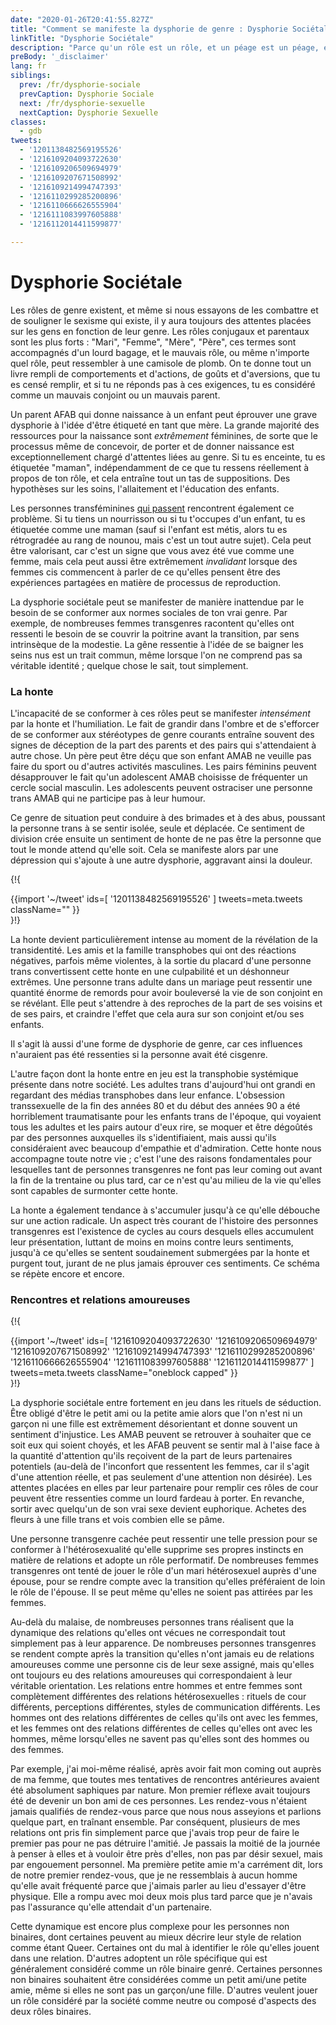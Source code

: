 ```yaml
---
date: "2020-01-26T20:41:55.827Z"
title: "Comment se manifeste la dysphorie de genre : Dysphorie Sociétale"
linkTitle: "Dysphorie Sociétale"
description: "Parce qu'un rôle est un rôle, et un péage est un péage, et c'est un lourd péage que de vivre le mauvais rôle."
preBody: '_disclaimer'
lang: fr
siblings:
  prev: /fr/dysphorie-sociale
  prevCaption: Dysphorie Sociale
  next: /fr/dysphorie-sexuelle
  nextCaption: Dysphorie Sexuelle
classes:
  - gdb
tweets:
  - '1201138482569195526'
  - '1216109204093722630'
  - '1216109206509694979'
  - '1216109207671508992'
  - '1216109214994747393'
  - '1216110299285200896'
  - '1216110666626555904'
  - '1216111083997605888'
  - '1216112014411599877'

---
```


# Dysphorie Sociétale

Les rôles de genre existent, et même si nous essayons de les combattre et de souligner le sexisme qui existe, il y aura toujours des attentes placées sur les gens en fonction de leur genre. Les rôles conjugaux et parentaux sont les plus forts : "Mari", "Femme", "Mère", "Père", ces termes sont accompagnés d'un lourd bagage, et le mauvais rôle, ou même n'importe quel rôle, peut ressembler à une camisole de plomb. On te donne tout un livre rempli de comportements et d'actions, de goûts et d'aversions, que tu es censé remplir, et si tu ne réponds pas à ces exigences, tu es considéré comme un mauvais conjoint ou un mauvais parent.

Un parent AFAB qui donne naissance à un enfant peut éprouver une grave dysphorie à l'idée d'être étiqueté en tant que mère. La grande majorité des ressources pour la naissance sont *extrêmement* féminines, de sorte que le processus même de concevoir, de porter et de donner naissance est exceptionnellement chargé d'attentes liées au genre. Si tu es enceinte, tu es étiquetée "maman", indépendamment de ce que tu ressens réellement à propos de ton rôle, et cela entraîne tout un tas de suppositions. Des hypothèses sur les soins, l'allaitement et l'éducation des enfants.

Les personnes transféminines [qui passent](https://fr.wikipedia.org/wiki/Passing_(genre)) rencontrent également ce problème. Si tu tiens un nourrisson ou si tu t'occupes d'un enfant, tu es étiquetée comme une maman (sauf si l'enfant est métis, alors tu es rétrogradée au rang de nounou, mais c'est un tout autre sujet). Cela peut être valorisant, car c'est un signe que vous avez été vue comme une femme, mais cela peut aussi être extrêmement *invalidant* lorsque des femmes cis commencent à parler de ce qu'elles pensent être des expériences partagées en matière de processus de reproduction.

La dysphorie sociétale peut se manifester de manière inattendue par le besoin de se conformer aux normes sociales de ton vrai genre. Par exemple, de nombreuses femmes transgenres racontent qu'elles ont ressenti le besoin de se couvrir la poitrine avant la transition, par sens intrinsèque de la modestie. La gêne ressentie à l'idée de se baigner les seins nus est un trait commun, même lorsque l'on ne comprend pas sa véritable identité ; quelque chose le sait, tout simplement.

### La honte

L'incapacité de se conformer à ces rôles peut se manifester *intensément* par la honte et l'humiliation. Le fait de grandir dans l'ombre et de s'efforcer de se conformer aux stéréotypes de genre courants entraîne souvent des signes de déception de la part des parents et des pairs qui s'attendaient à autre chose. Un père peut être déçu que son enfant AMAB ne veuille pas faire du sport ou d'autres activités masculines. Les pairs féminins peuvent désapprouver le fait qu'un adolescent AMAB choisisse de fréquenter un cercle social masculin. Les adolescents peuvent ostraciser une personne trans AMAB qui ne participe pas à leur humour.

Ce genre de situation peut conduire à des brimades et à des abus, poussant la personne trans à se sentir isolée, seule et déplacée. Ce sentiment de division crée ensuite un sentiment de honte de ne pas être la personne que tout le monde attend qu'elle soit. Cela se manifeste alors par une dépression qui s'ajoute à une autre dysphorie, aggravant ainsi la douleur.

{!{ <div class="gutter">{{import '~/tweet' ids=[
    '1201138482569195526'
] tweets=meta.tweets className="" }}</div> }!}

La honte devient particulièrement intense au moment de la révélation de la transidentité. Les amis et la famille transphobes qui ont des réactions négatives, parfois même violentes, à la sortie du placard d'une personne trans convertissent cette honte en une culpabilité et un déshonneur extrêmes. Une personne trans adulte dans un mariage peut ressentir une quantité énorme de remords pour avoir bouleversé la vie de son conjoint en se révélant. Elle peut s'attendre à des reproches de la part de ses voisins et de ses pairs, et craindre l'effet que cela aura sur son conjoint et/ou ses enfants.

Il s'agit là aussi d'une forme de dysphorie de genre, car ces influences n'auraient pas été ressenties si la personne avait été cisgenre.

L'autre façon dont la honte entre en jeu est la transphobie systémique présente dans notre société. Les adultes trans d'aujourd'hui ont grandi en regardant des médias transphobes dans leur enfance. L'obsession transsexuelle de la fin des années 80 et du début des années 90 a été horriblement traumatisante pour les enfants trans de l'époque, qui voyaient tous les adultes et les pairs autour d'eux rire, se moquer et être dégoûtés par des personnes auxquelles ils s'identifiaient, mais aussi qu'ils considéraient avec beaucoup d'empathie et d'admiration. Cette honte nous accompagne toute notre vie ; c'est l'une des raisons fondamentales pour lesquelles tant de personnes transgenres ne font pas leur coming out avant la fin de la trentaine ou plus tard, car ce n'est qu'au milieu de la vie qu'elles sont capables de surmonter cette honte.

La honte a également tendance à s'accumuler jusqu'à ce qu'elle débouche sur une action radicale. Un aspect très courant de l'histoire des personnes transgenres est l'existence de cycles au cours desquels elles accumulent leur présentation, luttant de moins en moins contre leurs sentiments, jusqu'à ce qu'elles se sentent soudainement submergées par la honte et purgent tout, jurant de ne plus jamais éprouver ces sentiments. Ce schéma se répète encore et encore.

### Rencontres et relations amoureuses

{!{ <div class="gutter">{{import '~/tweet' ids=[
  '1216109204093722630'
  '1216109206509694979'
  '1216109207671508992'
  '1216109214994747393'
  '1216110299285200896'
  '1216110666626555904'
  '1216111083997605888'
  '1216112014411599877'
] tweets=meta.tweets className="oneblock capped" }}</div> }!}

La dysphorie sociétale entre fortement en jeu dans les rituels de séduction. Être obligé d'être le petit ami ou la petite amie alors que l'on n'est ni un garçon ni une fille est extrêmement désorientant et donne souvent un sentiment d'injustice. Les AMAB peuvent se retrouver à souhaiter que ce soit eux qui soient choyés, et les AFAB peuvent se sentir mal à l'aise face à la quantité d'attention qu'ils reçoivent de la part de leurs partenaires potentiels (au-delà de l'inconfort que ressentent les femmes, car il s'agit d'une attention réelle, et pas seulement d'une attention non désirée). Les attentes placées en elles par leur partenaire pour remplir ces rôles de cour peuvent être ressenties comme un lourd fardeau à porter. En revanche, sortir avec quelqu'un de son vrai sexe devient euphorique. Achetes des fleurs à une fille trans et vois combien elle se pâme.

Une personne transgenre cachée peut ressentir une telle pression pour se conformer à l'hétérosexualité qu'elle supprime ses propres instincts en matière de relations et adopte un rôle performatif. De nombreuses femmes transgenres ont tenté de jouer le rôle d'un mari hétérosexuel auprès d'une épouse, pour se rendre compte avec la transition qu'elles préféraient de loin le rôle de l'épouse. Il se peut même qu'elles ne soient pas attirées par les femmes.

Au-delà du malaise, de nombreuses personnes trans réalisent que la dynamique des relations qu'elles ont vécues ne correspondait tout simplement pas à leur apparence. De nombreuses personnes transgenres se rendent compte après la transition qu'elles n'ont jamais eu de relations amoureuses comme une personne cis de leur sexe assigné, mais qu'elles ont toujours eu des relations amoureuses qui correspondaient à leur véritable orientation. Les relations entre hommes et entre femmes sont complètement différentes des relations hétérosexuelles : rituels de cour différents, perceptions différentes, styles de communication différents. Les hommes ont des relations différentes de celles qu'ils ont avec les femmes, et les femmes ont des relations différentes de celles qu'elles ont avec les hommes, même lorsqu'elles ne savent pas qu'elles sont des hommes ou des femmes.

Par exemple, j'ai moi-même réalisé, après avoir fait mon coming out auprès de ma femme, que toutes mes tentatives de rencontres antérieures avaient été absolument saphiques par nature. Mon premier réflexe avait toujours été de devenir un bon ami de ces personnes. Les rendez-vous n'étaient jamais qualifiés de rendez-vous parce que nous nous asseyions et parlions quelque part, en traînant ensemble. Par conséquent, plusieurs de mes relations ont pris fin simplement parce que j'avais trop peur de faire le premier pas pour ne pas détruire l'amitié. Je passais la moitié de la journée à penser à elles et à vouloir être près d'elles, non pas par désir sexuel, mais par engouement personnel. Ma première petite amie m'a carrément dit, lors de notre premier rendez-vous, que je ne ressemblais à aucun homme qu'elle avait fréquenté parce que j'aimais parler au lieu d'essayer d'être physique. Elle a rompu avec moi deux mois plus tard parce que je n'avais pas l'assurance qu'elle attendait d'un partenaire.

Cette dynamique est encore plus complexe pour les personnes non binaires, dont certaines peuvent au mieux décrire leur style de relation comme étant Queer. Certaines ont du mal à identifier le rôle qu'elles jouent dans une relation. D'autres adoptent un rôle spécifique qui est généralement considéré comme un rôle binaire genré. Certaines personnes non binaires souhaitent être considérées comme un petit ami/une petite amie, même si elles ne sont pas un garçon/une fille. D'autres veulent jouer un rôle considéré par la société comme neutre ou composé d'aspects des deux rôles binaires.
